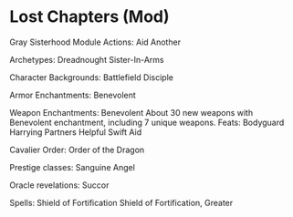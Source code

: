 # Lost Chapters (Mod)

Gray Sisterhood Module
Actions:
Aid Another

Archetypes:
Dreadnought
Sister-In-Arms

Character Backgrounds:
Battlefield Disciple

Armor Enchantments:
Benevolent

Weapon Enchantments:
Benevolent
About 30 new weapons with Benevolent enchantment, including 7 unique weapons.
Feats:
Bodyguard
Harrying Partners
Helpful
Swift Aid

Cavalier Order:
Order of the Dragon

Prestige classes:
Sanguine Angel

Oracle revelations:
Succor

Spells:
Shield of Fortification
Shield of Fortification, Greater
